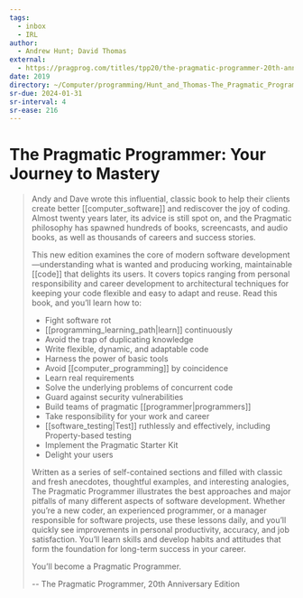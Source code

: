 ```yaml
---
tags:
  - inbox
  - IRL
author:
  - Andrew Hunt; David Thomas
external:
  - https://pragprog.com/titles/tpp20/the-pragmatic-programmer-20th-anniversary-edition/
date: 2019
directory: ~/Computer/programming/Hunt_and_Thomas-The_Pragmatic_Programmer
sr-due: 2024-01-31
sr-interval: 4
sr-ease: 216
---
```

# The Pragmatic Programmer: Your Journey to Mastery

> Andy and Dave wrote this influential, classic book to help their clients
> create better [[computer_software]] and rediscover the joy of coding. Almost
> twenty years later, its advice is still spot on, and the Pragmatic philosophy
> has spawned hundreds of books, screencasts, and audio books, as well as
> thousands of careers and success stories.
>
> This new edition examines the core of modern software
> development—understanding what is wanted and producing working, maintainable
> [[code]] that delights its users. It covers topics ranging from personal
> responsibility and career development to architectural techniques for keeping
> your code flexible and easy to adapt and reuse. Read this book, and you’ll
> learn how to:
>
> - Fight software rot
> - [[programming_learning_path|learn]] continuously
> - Avoid the trap of duplicating knowledge
> - Write flexible, dynamic, and adaptable code
> - Harness the power of basic tools
> - Avoid [[computer_programming]] by coincidence
> - Learn real requirements
> - Solve the underlying problems of concurrent code
> - Guard against security vulnerabilities
> - Build teams of pragmatic [[programmer|programmers]]
> - Take responsibility for your work and career
> - [[software_testing|Test]] ruthlessly and effectively, including
>   Property-based testing
> - Implement the Pragmatic Starter Kit
> - Delight your users
>
> Written as a series of self-contained sections and filled with classic and
> fresh anecdotes, thoughtful examples, and interesting analogies, The Pragmatic
> Programmer illustrates the best approaches and major pitfalls of many
> different aspects of software development. Whether you’re a new coder, an
> experienced programmer, or a manager responsible for software projects, use
> these lessons daily, and you’ll quickly see improvements in personal
> productivity, accuracy, and job satisfaction. You’ll learn skills and develop
> habits and attitudes that form the foundation for long-term success in your
> career.
>
> You’ll become a Pragmatic Programmer.
>
> -- The Pragmatic Programmer, 20th Anniversary Edition
